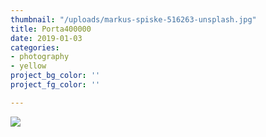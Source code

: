 ```yaml
---
thumbnail: "/uploads/markus-spiske-516263-unsplash.jpg"
title: Porta400000
date: 2019-01-03
categories:
- photography
- yellow
project_bg_color: ''
project_fg_color: ''

---
```

![](/uploads/markus-spiske-516263-unsplash.jpg)